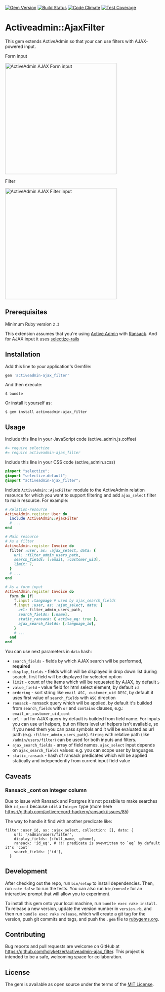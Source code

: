 [![Gem Version](https://badge.fury.io/rb/activeadmin-ajax_filter.svg)](https://badge.fury.io/rb/activeadmin-ajax_filter)
[![Build Status](https://travis-ci.org/holyketzer/activeadmin-ajax_filter.svg?branch=master)](https://travis-ci.org/holyketzer/activeadmin-ajax_filter)
[![Code Climate](https://codeclimate.com/github/holyketzer/activeadmin-ajax_filter/badges/gpa.svg)](https://codeclimate.com/github/holyketzer/activeadmin-ajax_filter)
[![Test Coverage](https://codeclimate.com/github/holyketzer/activeadmin-ajax_filter/badges/coverage.svg)](https://codeclimate.com/github/holyketzer/activeadmin-ajax_filter/coverage)

# Activeadmin::AjaxFilter

This gem extends ActiveAdmin so that your can use filters with AJAX-powered input.

Form input

<img src="https://s31.postimg.org/gvb9y7u9n/ajax_input.gif" width="360" alt="ActiveAdmin AJAX Form input"/>

Filter

<img src="https://s31.postimg.org/qmkboivpn/ajax_filter.gif" width="360" alt="ActiveAdmin AJAX Filter input"/>

## Prerequisites

Minimum Ruby version `2.3`

This extension assumes that you're using [Active Admin](https://github.com/activeadmin/activeadmin) with [Ransack](https://github.com/activerecord-hackery/ransack). And for AJAX input it uses [selectize-rails](https://github.com/manuelvanrijn/selectize-rails)

## Installation

Add this line to your application's Gemfile:

```ruby
gem 'activeadmin-ajax_filter'
```

And then execute:

    $ bundle

Or install it yourself as:

    $ gem install activeadmin-ajax_filter

## Usage

Include this line in your JavaScript code (active_admin.js.coffee)

```coffeescript
#= require selectize
#= require activeadmin-ajax_filter
```

Include this line in your CSS code (active_admin.scss)

```scss
@import "selectize";
@import "selectize.default";
@import "activeadmin-ajax_filter";
```

Include `ActiveAdmin::AjaxFilter` module to the ActiveAdmin relation resource for which you want to support filtering and add `ajax_select` filter to main resource. For example:

```ruby
# Relation-resource
ActiveAdmin.register User do
  include ActiveAdmin::AjaxFilter
  # ...
end

# Main resource
# As a filter
ActiveAdmin.register Invoice do
  filter :user, as: :ajax_select, data: { 
    url: :filter_admin_users_path, 
    search_fields: [:email, :customer_uid], 
    limit: 7,
  }
  # ...
end

# As a form input
ActiveAdmin.register Invoice do
  form do |f|
    f.input :language # used by ajax_search_fields
    f.input :user, as: :ajax_select, data: { 
      url: filter_admin_users_path,
      search_fields: [:name], 
      static_ransack: { active_eq: true }, 
      ajax_search_fields: [:language_id],
    }
    # ...
  end
end
```

You can use next parameters in `data` hash:

* `search_fields` - fields by which AJAX search will be performed, **required**
* `display_fields` - fields which will be displayed in drop down list during search, first field will be displayed for selected option
* `limit` - count of the items which will be requested by AJAX, by default `5`
* `value_field` - value field for html select element, by default `id`
* `ordering` - sort string like `email ASC, customer_uid DESC`, by default it uses first value of `search_fields` with `ASC` direction
* `ransack` - ransack query which will be applied, by default it's builded from `search_fields` with `or` and `contains` clauses, e.g.: `email_or_customer_uid_cont`
* `url` - url for AJAX query by default is builded from field name. For inputs you can use url helpers, but on filters level url helpers isn't available, so if you need them you can pass symbols and it will be evaluated as url path (e.g. `:filter_admin_users_path`). `String` with relative path (like `/admin/users/filter`) can be used for both inputs and filters.
* `ajax_search_fields` - array of field names. `ajax_select` input depends on `ajax_search_fields` values: e.g. you can scope user by languages.
* `static_ransack` - hash of ransack predicates which will be applied statically and independently from current input field value

## Caveats 

### Ransack _cont on Integer column

Due to issue with Ransack and Postgres it's not possbile to make searches like `id_cont` because `id` is a `Integer` type (more here https://github.com/activerecord-hackery/ransack/issues/85)

The way to handle it find with another predicate like:

```
filter :user_id, as: :ajax_select, collection: [], data: {
    url: '/admin/users/filter',
    display_fields: [:full_name, :phone],
    ransack: 'id_eq', # !!! predicate is ovewritten to `eq` by default it's `cont`
    search_fields: ['id'],
  }
```

## Development

After checking out the repo, run `bin/setup` to install dependencies. Then, run `rake false` to run the tests. You can also run `bin/console` for an interactive prompt that will allow you to experiment.

To install this gem onto your local machine, run `bundle exec rake install`. To release a new version, update the version number in `version.rb`, and then run `bundle exec rake release`, which will create a git tag for the version, push git commits and tags, and push the `.gem` file to [rubygems.org](https://rubygems.org).

## Contributing

Bug reports and pull requests are welcome on GitHub at https://github.com/holyketzer/activeadmin-ajax_filter. This project is intended to be a safe, welcoming space for collaboration.

## License

The gem is available as open source under the terms of the [MIT License](http://opensource.org/licenses/MIT).

